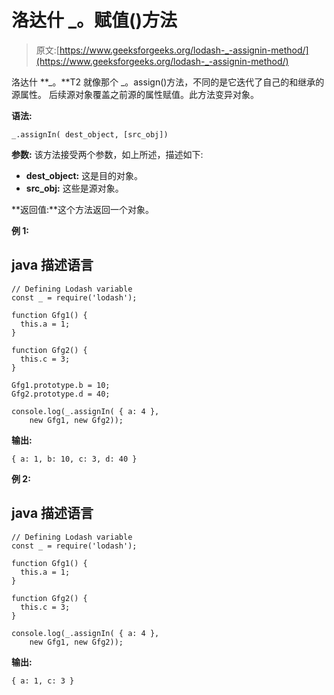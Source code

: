 # 洛达什 _。赋值()方法

> 原文:[https://www.geeksforgeeks.org/lodash-_-assignin-method/](https://www.geeksforgeeks.org/lodash-_-assignin-method/)

洛达什 **_。**T2 就像那个 _。assign()方法，不同的是它迭代了自己的和继承的源属性。 后续源对象覆盖之前源的属性赋值。此方法变异对象。

**语法:**

```
_.assignIn( dest_object, [src_obj])

```

**参数:** 该方法接受两个参数，如上所述，描述如下:

*   **dest_object:** 这是目的对象。
*   **src_obj:** 这些是源对象。

**返回值:**这个方法返回一个对象。

**例 1:**

## java 描述语言

```
// Defining Lodash variable 
const _ = require('lodash'); 

function Gfg1() {
  this.a = 1;
}

function Gfg2() {
  this.c = 3;
}

Gfg1.prototype.b = 10;
Gfg2.prototype.d = 40;

console.log(_.assignIn( { a: 4 }, 
    new Gfg1, new Gfg2));
```

**输出:**

```
{ a: 1, b: 10, c: 3, d: 40 }
```

**例 2:**

## java 描述语言

```
// Defining Lodash variable 
const _ = require('lodash'); 

function Gfg1() {
  this.a = 1;
}

function Gfg2() {
  this.c = 3;
}

console.log(_.assignIn( { a: 4 }, 
    new Gfg1, new Gfg2));
```

**输出:**

```
{ a: 1, c: 3 }
```